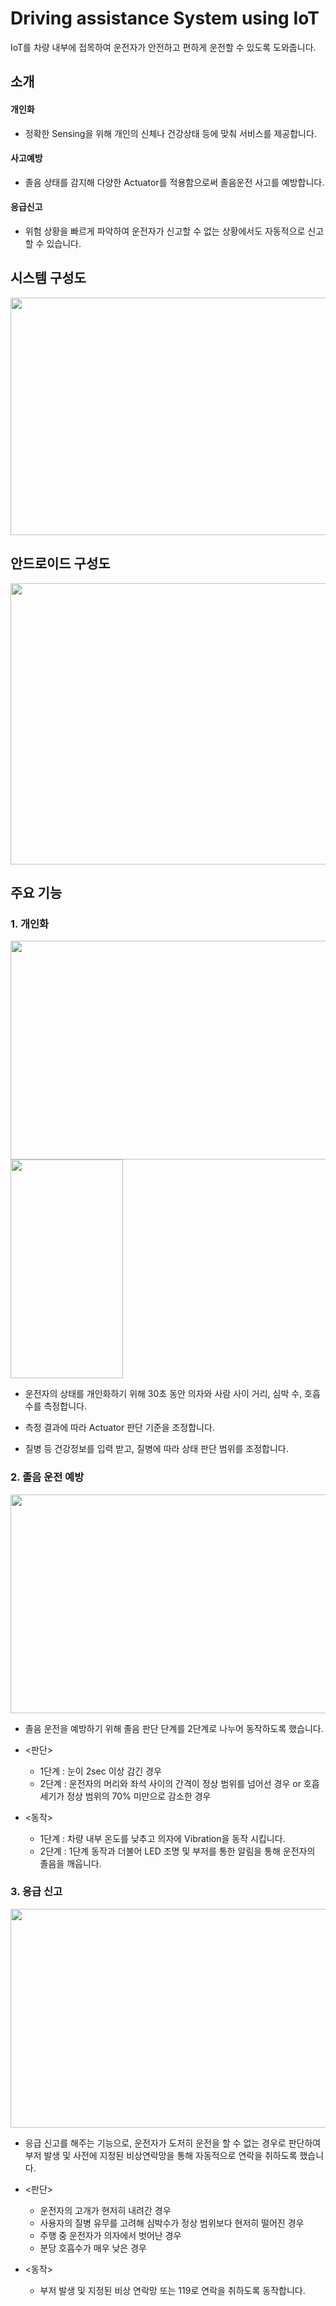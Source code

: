 # Driving assistance System using IoT
IoT를 차량 내부에 접목하여 운전자가 안전하고 편하게 운전할 수 있도록 도와줍니다.

## 소개

#### 개인화
* 정확한 Sensing을 위해 개인의 신체나 건강상태 등에 맞춰 서비스를 제공합니다.
#### 사고예방
* 졸음 상태를 감지해 다양한 Actuator를 적용함으로써 졸음운전 사고를 예방합니다.
#### 응급신고
* 위험 상황을 빠르게 파악하여 운전자가 신고할 수 없는 상황에서도 자동적으로 신고할 수 있습니다.

## 시스템 구성도
<img src="https://user-images.githubusercontent.com/33562226/51516598-4f220e80-1e5b-11e9-8229-41130ff5a520.PNG" width="800" height="380">

## 안드로이드 구성도

<img src="https://user-images.githubusercontent.com/33562226/51517464-323b0a80-1e5e-11e9-924a-e865b7a0010f.PNG" width="900" height="450">

## 주요 기능

### 1. 개인화
<div>
<img src="https://user-images.githubusercontent.com/33562226/51518301-cdcd7a80-1e60-11e9-855f-f202ec0d7d9f.PNG" width="550" height="350">
     
<img src="https://user-images.githubusercontent.com/33562226/51518297-cc03b700-1e60-11e9-8a5f-423f0927249a.png" width="180" height="350">
</div>

- 운전자의 상태를 개인화하기 위해 30초 동안 의자와 사람 사이 거리, 심박 수, 호흡수를 측정합니다.

- 측정 결과에 따라 Actuator 판단 기준을 조정합니다.

- 질병 등 건강정보를 입력 받고, 질병에 따라 상태 판단 범위를 조정합니다.
### 2. 졸음 운전 예방
<img src="https://user-images.githubusercontent.com/33562226/51518844-93fd7380-1e62-11e9-9519-fa2b0826f53b.PNG" width="550" height="350">

- 졸음 운전을 예방하기 위해 졸음 판단 단계를 2단계로 나누어 동작하도록 했습니다.

- <판단>
  - 1단계 : 눈이 2sec 이상 감긴 경우
  - 2단계 : 운전자의 머리와 좌석 사이의 간격이 정상 범위를 넘어선 경우
          or 호흡 세기가 정상 범위의 70% 미만으로 감소한 경우
- <동작>
  - 1단계 : 차량 내부 온도를 낮추고 의자에 Vibration을 동작 시킵니다. 
  - 2단계 : 1단계 동작과 더불어 LED 조명 및 부저를 통한 알림을 통해 운전자의 졸음을 깨웁니다.
### 3. 응급 신고
<img src="https://user-images.githubusercontent.com/33562226/51519970-c52b7300-1e65-11e9-881e-f7de92a7dcc2.PNG" width="550" height="350">

- 응급 신고를 해주는 기능으로, 운전자가 도저히 운전을 할 수 없는 경우로 판단하여 부저 발생 및 사전에 지정된 비상연락망을 통해 자동적으로 연락을 취하도록 했습니다.

 - <판단>
   - 운전자의 고개가 현저히 내려간 경우
   - 사용자의 질병 유무를 고려해 심박수가 정상 범위보다 현저히 떨어진 경우
   - 주행 중 운전자가 의자에서 벗어난 경우
   - 분당 호흡수가 매우 낮은 경우
 - <동작>
   - 부저 발생 및 지정된 비상 연락망 또는 119로 연락을 취하도록 동작합니다.
